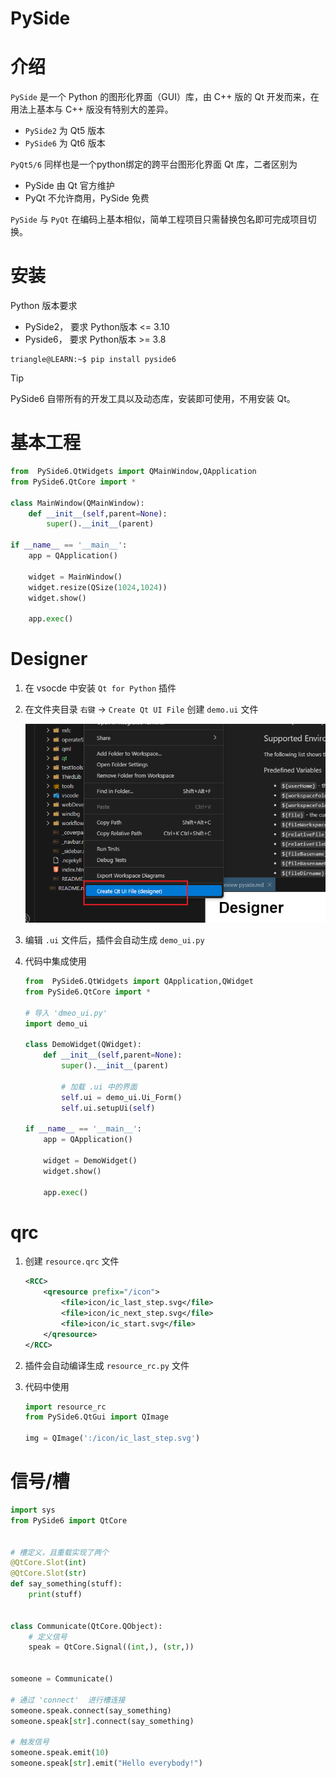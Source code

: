 # PySide

# 介绍

`PySide` 是一个 Python 的图形化界面（GUI）库，由 C++ 版的 Qt 开发而来，在用法上基本与 C++ 版没有特别大的差异。
- `PySide2` 为 Qt5 版本
- `PySide6` 为 Qt6 版本

`PyQt5/6` 同样也是一个python绑定的跨平台图形化界面 Qt 库，二者区别为
- PySide 由 Qt 官方维护
- PyQt 不允许商用，PySide 免费

`PySide` 与 `PyQt` 在编码上基本相似，简单工程项目只需替换包名即可完成项目切换。

# 安装

Python 版本要求
- PySide2， 要求 Python版本 <= 3.10
- Pyside6， 要求 Python版本 >= 3.8 

```term
triangle@LEARN:~$ pip install pyside6
```

> [!tip]
> PySide6 自带所有的开发工具以及动态库，安装即可使用，不用安装 Qt。

# 基本工程

```python
from  PySide6.QtWidgets import QMainWindow,QApplication
from PySide6.QtCore import *

class MainWindow(QMainWindow):
    def __init__(self,parent=None):
        super().__init__(parent)

if __name__ == '__main__':
    app = QApplication()

    widget = MainWindow()
    widget.resize(QSize(1024,1024))
    widget.show()

    app.exec()
```

# Designer

1. 在 vsocde 中安装 `Qt for Python` 插件
2. 在文件夹目录 `右键` -> `Create Qt UI File` 创建 `demo.ui` 文件

    ![alt](../../image/qt/qtforpython.png)

3. 编辑 `.ui` 文件后，插件会自动生成 `demo_ui.py`
4. 代码中集成使用

    ```python
    from  PySide6.QtWidgets import QApplication,QWidget
    from PySide6.QtCore import *

    # 导入 'dmeo_ui.py'
    import demo_ui

    class DemoWidget(QWidget):
        def __init__(self,parent=None):
            super().__init__(parent)
            
            # 加载 .ui 中的界面
            self.ui = demo_ui.Ui_Form()
            self.ui.setupUi(self)
            
    if __name__ == '__main__':
        app = QApplication()

        widget = DemoWidget()
        widget.show()

        app.exec() 
    ```

# qrc


1. 创建 `resource.qrc` 文件

    ```xml
    <RCC>
        <qresource prefix="/icon">
            <file>icon/ic_last_step.svg</file>
            <file>icon/ic_next_step.svg</file>
            <file>icon/ic_start.svg</file>
        </qresource>
    </RCC>
    ```
2. 插件会自动编译生成 `resource_rc.py` 文件

3. 代码中使用

    ```python
    import resource_rc
    from PySide6.QtGui import QImage

    img = QImage(':/icon/ic_last_step.svg')
    ```

# 信号/槽

```python
import sys
from PySide6 import QtCore
 
 
# 槽定义，且重载实现了两个
@QtCore.Slot(int)
@QtCore.Slot(str)
def say_something(stuff):
    print(stuff)
 
 
class Communicate(QtCore.QObject):
    # 定义信号
    speak = QtCore.Signal((int,), (str,))
 
 
someone = Communicate()

# 通过 'connect'  进行槽连接
someone.speak.connect(say_something)
someone.speak[str].connect(say_something)

# 触发信号 
someone.speak.emit(10)
someone.speak[str].emit("Hello everybody!")
```

